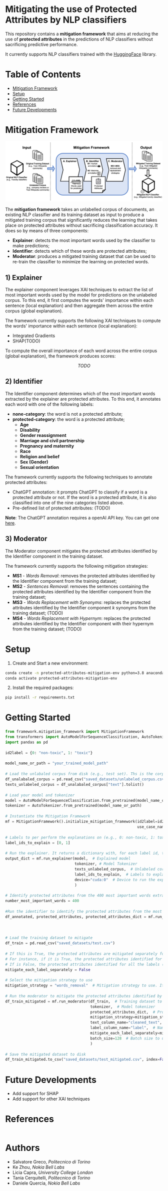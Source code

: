 # Mitigating the use of Protected Attributes by NLP classifiers

This repository contains a **mitigation framework** that aims at reducing the use of **protected attributes** in the predictions of NLP classifiers without sacrificing predictive performance.

It currently supports NLP classifiers trained with the [HuggingFace](https://huggingface.co/) library. 

# Table of Contents
- [Mitigation Framework](#mitigation-framework)
- [Setup](#setup)
- [Getting Started](#getting-started)
- [References](#references)
- [Future Developments](#future-developments)



# Mitigation Framework
![Screenshot](images/mitigation-framework-architecture.png)

The **mitigation framework** takes an unlabelled corpus of documents, an existing NLP classifier and its training dataset as input to produce a mitigated training
corpus that significantly reduces the learning that takes place on protected attributes without sacrificing
classification accuracy. It does so by means of three components: 
* **Explainer**: detects the most important words used by the classifier to make predictions;
* **Identifier**: detects which of these words are protected attributes;
* **Moderator**: produces a mitigated training dataset that can be used to re-train the classifier to minimize the learning on protected words.

## 1) Explainer
The explainer component leverages XAI techniques to extract the list of most important words used by the model for predictions on the unlabeled corpus.
To this end, it first computes the words' importance within each sentence (local explanation) and then aggregate them across the entire corpus (global explanation).

The framework currently supports the following XAI techniques to compute the words' importance within each sentence (local explanation):
* Integrated Gradients
* SHAP(TODO)

To compute the overall importance of each word across the entire corpus (global explanation), the framework produces scores:
```math
TODO
```


## 2) Identifier
The Identifier component determines which of the most important words extracted by the explainer are protected attributes.
To this end, it annotates each word with one of the following labels:
* **none-category**: the word is not a protected attribute;
* **protected-category**: the word is a protected attribute;
    * **Age**
    * **Disability**
    * **Gender reassignment**
    * **Marriage and civil partnership**
    * **Pregnancy and maternity**
    * **Race**
    * **Religion and belief**
    * **Sex (Gender)**
    * **Sexual orientation**
    
The framework currently supports the following techniques to annotate protected attributes:
* ChatGPT annotation: it prompts ChatGPT to classify if a word is a protected attribute or not. If the word is a protected attribute, it is also classified into one of the nine categories listed above.
* Pre-defined list of protected attributes: (TODO)

**Note**: The ChatGPT annotation requires a openAI API key. You can get one [here](https://beta.openai.com/).

## 3) Moderator
The Moderator component mitigates the protected attributes identified by the Identifier component in the training dataset.

The framework currently supports the following mitigation strategies:
* **MS1** - *Words Removal*: removes the protected attributes identified by the Identifier component from the training dataset;
* **MS2** - *Sentences Removal*: removes the sentences containing the protected attributes identified by the Identifier component from the training dataset;
* **MS3** - *Words Replacement with Synonyms*: replaces the protected attributes identified by the Identifier component *k* synonyms from the training dataset; (TODO)
* **MS4** - *Words Replacement with Hypernym*: replaces the protected attributes identified by the Identifier component with their hypernym from the training dataset; (TODO)


# Setup
1) Create and Start a new environment:
```sh
conda create -n protected-attributes-mitigation-env python=3.8 anaconda
conda activate protected-attributes-mitigation-env
```
2) Install the required packages:
```sh
pip install -r requirements.txt
```

# Getting Started
```python
from framework.mitigation_framework import MitigationFramework
from transformers import AutoModelForSequenceClassification, AutoTokenizer
import pandas as pd

id2label = {0: "non-toxic", 1: "toxic"}

model_name_or_path = "your_trained_model_path"

# Load the unlabaled corpus from disk (e.g., test set). Ths is the corpus of texts to explain and extract most important words
df_unalabaled_corpus = pd.read_csv("saved_datasets/unlabeled_corpus.csv")
texts_unlabeled_corpus = df_unalabaled_corpus["text"].tolist()

# Load your model and tokenizer
model = AutoModelForSequenceClassification.from_pretrained(model_name_or_path)
tokenizer = AutoTokenizer.from_pretrained(model_name_or_path)

# Instantiate the Mitigation Framework
mf = MitigationFramework().initialize_mitigation_framework(id2label=id2label,
                                                           use_case_name="toxicity-classification")

# Labels to per perform the explanations on (e.g., 0: non-toxic, 1: toxic)
label_ids_to_explain = [0, 1]

# Run the explainer. It returns a dictionary with, for each label id, the list of most important words
output_dict = mf.run_explainer(model,  # Explained model
                               tokenizer, # Model Tokenizer
                               texts_unlabeled_corpus,  # Unlabeled corpus of texts to explain and extract most important words
                               label_ids_to_explain,  # Labels to explain
                               device="cuda:0"  # Device to run the explainer on
                               )

# Identify protected attributes from the 400 most important words extracted by the explainer for each label
number_most_important_words = 400

#Run the identifier to identify the protected attributes from the most important words extracted by the explainer
df_annotated, protected_attributes, protected_attributes_dict = mf.run_identifier(output_dict,  # Output of the explainer
                                                                                  number_most_important_words=number_most_important_words  # Number of most important words to consider
                                                                                  )

# Load the training dataset to mitigate
df_train = pd.read_csv("saved_datasets/test.csv")

# If this is True, the protected attributes are mitigated separately for each label, otherwise independently of the label
# For instance, if it is True, the protected attributes identified for the "nurse" label will be used to mitigate only the examples which original label is "nurse" and the same for "non-nurse"
# If is False, the protected attributes identified for all the labels (e.g., "non-nurse" and "nurse" label) will be used to mitigate all the examples, independently of the original label
mitigate_each_label_separately = False

# Select the mitigation strategy to use
mitigation_strategy = "words_removal"  # Mitigation strategy to use. It can be "words_removal" or "sentences_removal"

# Run the moderator to mitigate the protected attributes identified by the identifier in the training dataset
df_train_mitigated = mf.run_moderator(df_train,  # Training dataset to mitigate
                                      tokenizer,  # Model tokenizer
                                      protected_attributes_dict,  # Protected attributes identified by the identifier
                                      mitigation_strategy=mitigation_strategy,  # Mitigation strategy to use
                                      text_column_name="cleaned_text",  # Name of the column containing the texts
                                      label_column_name="label",  # Name of the column containing the labels
                                      mitigate_each_label_separately=mitigate_each_label_separately,  # Mitigate the protected attributes for each label separately or not
                                      batch_size=128  # Batch size to use for the mitigation
                                      )

# Save the mitigated dataset to disk
df_train_mitigated.to_csv("saved_datasets/test_mitigated.csv", index=False)
```

# Future Developments
* Add support for SHAP
* Add support for other XAI techniques

# References
```bibtex

```

# Authors
- Salvatore Greco, *Politecnico di Torino*
- Ke Zhou, *Nokia Bell Labs*
- Licia Capra, *University College London*
- Tania Cerquitelli, *Politecnico di Torino*
- Daniele Quercia, *Nokia Bell Labs*